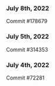 ### July 8th, 2022

Commit #178679

### July 5th, 2022

Commit #314353


### July 4th, 2022

Commit #72281
